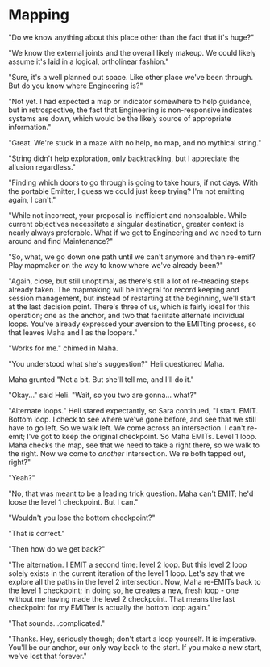 # Mapping

"Do we know anything about this place other than the fact that it's huge?"

"We know the external joints and the overall likely makeup. We could likely assume it's laid in a logical, ortholinear fashion."

"Sure, it's a well planned out space. Like other place we've been through. But do you know where Engineering is?"

"Not yet. I had expected a map or indicator somewhere to help guidance, but in retrospective, the fact that Engineering is non-responsive indicates systems are down, which would be the likely source of appropriate information."

"Great. We're stuck in a maze with no help, no map, and no mythical string."

"String didn't help exploration, only backtracking, but I appreciate the allusion regardless."

"Finding which doors to go through is going to take hours, if not days. With the portable Emitter, I guess we could just keep trying? I'm not emitting again, I can't."

"While not incorrect, your proposal is inefficient and nonscalable. While current objectives necessitate a singular destination, greater context is nearly always preferable. What if we get to Engineering and we need to turn around and find Maintenance?"

"So, what, we go down one path until we can't anymore and then re-emit? Play mapmaker on the way to know where we've already been?"

"Again, close, but still unoptimal, as there's still a lot of re-treading steps already taken. The mapmaking will be integral for record keeping and session management, but instead of restarting at the beginning, we'll start at the last decision point. There's three of us, which is fairly ideal for this operation; one as the anchor, and two that facilitate alternate individual loops. You've already expressed your aversion to the EMITting process, so that leaves Maha and I as the loopers."

"Works for me." chimed in Maha.

"You understood what she's suggestion?" Heli questioned Maha.

Maha grunted "Not a bit. But she'll tell me, and I'll do it."

"Okay..." said Heli. "Wait, so you two are gonna... what?"

"Alternate loops." Heli stared expectantly, so Sara continued, "I start. EMIT. Bottom loop. I check to see where we've gone before, and see that we still have to go left. So we walk left. We come across an intersection. I can't re-emit; I've got to keep the original checkpoint. So Maha EMITs. Level 1 loop. Maha checks the map, see that we need to take a right there, so we walk to the right. Now we come to _another_ intersection. We're both tapped out, right?"

"Yeah?"

"No, that was meant to be a leading trick question. Maha can't EMIT; he'd loose the level 1 checkpoint. But I can."

"Wouldn't you lose the bottom checkpoint?"

"That is correct."

"Then how do we get back?"

"The alternation. I EMIT a second time: level 2 loop. But this level 2 loop solely exists in the current iteration of the level 1 loop. Let's say that we explore all the paths in the level 2 intersection. Now, Maha re-EMITs back to the level 1 checkpoint; in doing so, he creates a new, fresh loop - one without me having made the level 2 checkpoint. That means the last checkpoint for my EMITter is actually the bottom loop again."

"That sounds...complicated."

"Thanks. Hey, seriously though; don't start a loop yourself. It is imperative. You'll be our anchor, our only way back to the start. If you make a new start, we've lost that forever."
